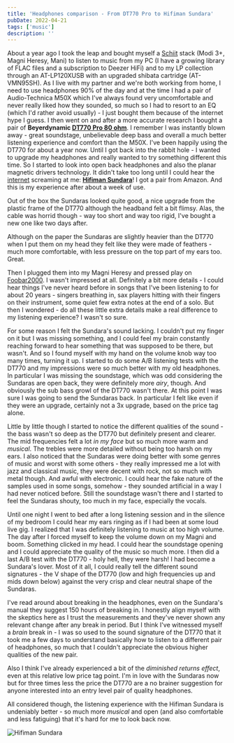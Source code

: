 ```yaml
---
title: 'Headphones comparison - From DT770 Pro to Hifiman Sundara'
pubDate: 2022-04-21
tags: ['music']
description: ''
---
```


About a year ago I took the leap and bought myself a [Schiit](https://www.schiit.com/) stack (Modi 3+, Magni Heresy, Mani) to listen to music from my PC (I have a growing library of FLAC files and a subscription to Deezer HiFi) and to my LP collection through an AT-LP120XUSB with an upgraded shibata cartridge (AT-VMN95SH).
As I live with my partner and we're both working from home, I need to use headphones 90% of the day and at the time I had a pair of Audio-Technica M50X which I've always found very uncomfortable and never really liked how they sounded, so much so I had to resort to an EQ (which I'd rather avoid usually) - I just bought them because of the internet hype I guess. I then went on and after a more accurate research I bought a pair of **Beyerdynamic [DT770 Pro 80 ohm](https://global.beyerdynamic.com/dt-770-pro.html)**. I remember I was instantly blown away - great soundstage, unbelievable deep bass and overall a much better listening experience and comfort than the M50X. I've been happily using the DT770 for about a year now.
Until I got back into the rabbit hole - I wanted to upgrade my headphones and really wanted to try something different this time. So I started to look into open back headphones and also the planar magnetic drivers technology. It didn't take too long until I could hear the [internet](https://www.reddit.com/r/headphones/) screaming at me: **[Hifiman Sundara](https://hifiman.com/products/detail/286)**!
I got a pair from Amazon. And this is my experience after about a week of use.

Out of the box the Sundaras looked quite good, a nice upgrade from the plastic frame of the DT770 although the headband felt a bit flimsy. Alas, the cable was horrid though - way too short and way too rigid, I've bought a new one like two days after.

Although on the paper the Sundaras are slightly heavier than the DT770 when I put them on my head they felt like they were made of feathers - much more comfortable, with less pressure on the top part of my ears too. Great.

Then I plugged them into my Magni Heresy and pressed play on [Foobar2000](https://www.foobar2000.org/). I wasn't impressed at all. Definitely a bit more details - I could hear things I've never heard before in songs that I've been listening to for about 20 years - singers breathing in, sax players hitting with their fingers on their instrument, some quiet few extra notes at the end of a solo. But then I wondered - do all these little extra details make a real difference to my listening experience? I wasn't so sure.

For some reason I felt the Sundara's sound lacking. I couldn't put my finger on it but I was missing something, and I could feel my brain constantly reaching forward to hear something that was supposed to be there, but wasn't. And so I found myself with my hand on the volume knob way too many times, turning it up.
I started to do some A/B listening tests with the DT770 and my impressions were so much better with my old headphones. In particular I was missing the soundstage, which was odd considering the Sundaras are open back, they were definitely more _airy_, though. And obviously the sub bass growl of the DT770 wasn't there. At this point I was sure I was going to send the Sundaras back. In particular I felt like even if they were an upgrade, certainly not a 3x upgrade, based on the price tag alone.

Little by little though I started to notice the different qualities of the sound - the bass wasn't so deep as the DT770 but definitely present and clearer. The mid frequencies felt a lot _in my face_ but so much more warm and _musical_. The trebles were more detailed without being too harsh on my ears.
I also noticed that the Sundaras were doing better with some genres of music and worst with some others - they really impressed me a lot with jazz and classical music, they were decent with rock, not so much with metal though. And awful with electronic. I could hear the fake nature of the samples used in some songs, somehow - they sounded artificial in a way I had never noticed before. Still the soundstage wasn't there and I started to feel the Sundaras shouty, too much in my face, especially the vocals.

Until one night I went to bed after a long listening session and in the silence of my bedroom I could hear my ears ringing as if I had been at some loud live gig. I realized that I was definitely listening to music at too high volume.
The day after I forced myself to keep the volume down on my Magni and boom. Something clicked in my head. I could hear the soundstage opening and I could appreciate the quality of the music so much more. I then did a last A/B test with the DT770 - holy hell, they were harsh! I had become a Sundara's lover. Most of it all, I could really tell the different sound signatures - the V shape of the DT770 (low and high frequencies up and mids down below) against the very crisp and clear neutral shape of the Sundaras.

I've read around about breaking in the headphones, even on the Sundara's manual they suggest 150 hours of breaking in. I honestly align myself with the skeptics here as I trust the measurements and they've never shown any relevant change after any break in period. But I think I've witnessed myself a _brain_ break in - I was so used to the sound signature of the DT770 that it took me a few days to understand basically how to listen to a different pair of headphones, so much that I couldn't appreciate the obvious higher qualities of the new pair.

Also I think I've already experienced a bit of the _diminished returns effect_, even at this relative low price tag point. I'm in love with the Sundaras now but for three times less the price the DT770 are a no brainer suggestion for anyone interested into an entry level pair of quality headphones.

All considered though, the listening experience with the Hifiman Sundara is undeniably better - so much more _musical_ and open (and also comfortable and less fatiguing) that it's hard for me to look back now.

![Hifiman Sundara](/assets/images/sundaras_01.jpg)
